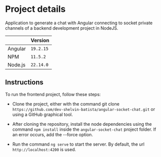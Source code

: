 # Project details

Application to generate a chat with Angular connecting to socket private channels of a backend development project in NodeJS.

|                |Version							|
|----------------|-------------------------------|
|Angular|`19.2.15`            |
|NPM          |`11.5.2`            |
|Node.js          |`22.14.0`|

## Instructions

To run the frontend project, follow these steps:

- Clone the project, either with the command git clone `https://github.com/dev-shelvin-batista/angular-socket-chat.git` or using a GitHub graphical tool.

- After cloning the repository, install the node dependencies using the command `npm install` inside the `angular-socket-chat` project folder. If an error occurs, add the --force option.

- Run the command `ng serve` to start the server. By default, the url `http://localhost:4200` is used.